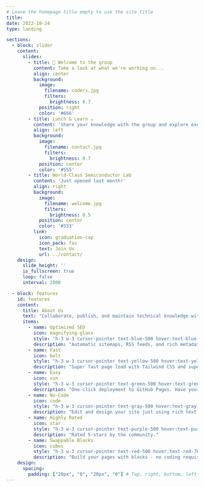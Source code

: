 ```yaml
---
# Leave the homepage title empty to use the site title
title:
date: 2022-10-24
type: landing

sections:
  - block: slider
    content:
      slides:
        - title: 👋 Welcome to the group
          content: Take a look at what we're working on...
          align: center
          background:
            image:
              filename: coders.jpg
              filters:
                brightness: 0.7
            position: right
            color: '#666'
        - title: Lunch & Learn ☕️
          content: 'Share your knowledge with the group and explore exciting new topics together!'
          align: left
          background:
            image:
              filename: contact.jpg
              filters:
                brightness: 0.7
            position: center
            color: '#555'
        - title: World-Class Semiconductor Lab
          content: 'Just opened last month!'
          align: right
          background:
            image:
              filename: welcome.jpg
              filters:
                brightness: 0.5
            position: center
            color: '#333'
          link:
            icon: graduation-cap
            icon_pack: fas
            text: Join Us
            url: ../contact/
    design:
      slide_height: ''
      is_fullscreen: true
      loop: false
      interval: 2000

  - block: features
    id: features
    content:
      title: About Us
      text: "Collaborate, publish, and maintain technical knowledge with an all-in-one documentation site. Used by 100,000+ startups, enterprises, and researchers."
      items:
        - name: Optimized SEO
          icon: magnifying-glass
          style: "h-3 w-3 cursor-pointer text-blue-500 hover:text-blue-700 pb-2 pt-2"
          description: "Automatic sitemaps, RSS feeds, and rich metadata take the pain out of SEO and syndication."
        - name: Fast
          icon: bolt
          style: "h-3 w-3 cursor-pointer text-yellow-500 hover:text-yellow-700 pb-2 pt-2"
          description: "Super fast page load with Tailwind CSS and super fast site building with Hugo."
        - name: Easy
          icon: sun
          style: "h-3 w-3 cursor-pointer text-green-500 hover:text-green-700 pb-2 pt-2"
          description: "One-click deployment to GitHub Pages. Have your new website live within 5 minutes!"
        - name: No-Code
          icon: code
          style: "h-3 w-3 cursor-pointer text-gray-500 hover:text-gray-700 pb-2 pt-2"
          description: "Edit and design your site just using rich text (Markdown) and configurable YAML parameters."
        - name: Highly Rated
          icon: star
          style: "h-3 w-3 cursor-pointer text-purple-500 hover:text-purple-700 pb-2 pt-2"
          description: "Rated 5-stars by the community."
        - name: Swappable Blocks
          icon: cubes
          style: "h-3 w-3 cursor-pointer text-red-500 hover:text-red-700 pb-2 pt-2"
          description: "Build your pages with blocks - no coding required!"
    design:
      spacing:
        padding: ["20px", "0", "20px", "0"] # Top, right, bottom, left
---
```


